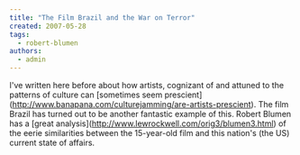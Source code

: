 ```yaml
---
title: "The Film Brazil and the War on Terror"
created: 2007-05-28
tags: 
  - robert-blumen
authors: 
  - admin
---
```


I've written here before about how artists, cognizant of and attuned to the patterns of culture can \[sometimes seem prescient\](http://www.banapana.com/culturejamming/are-artists-prescient). The film Brazil has turned out to be another fantastic example of this. Robert Blumen has a \[great analysis\](http://www.lewrockwell.com/orig3/blumen3.html) of the eerie similarities between the 15-year-old film and this nation's (the US) current state of affairs.
